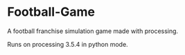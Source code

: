 # Football-Game
A football franchise simulation game made with processing.

Runs on processing 3.5.4 in python mode.
